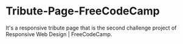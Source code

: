 # Tribute-Page-FreeCodeCamp
It's a responsive tribute page that is the second challenge project of Responsive Web Design | FreeCodeCamp.
